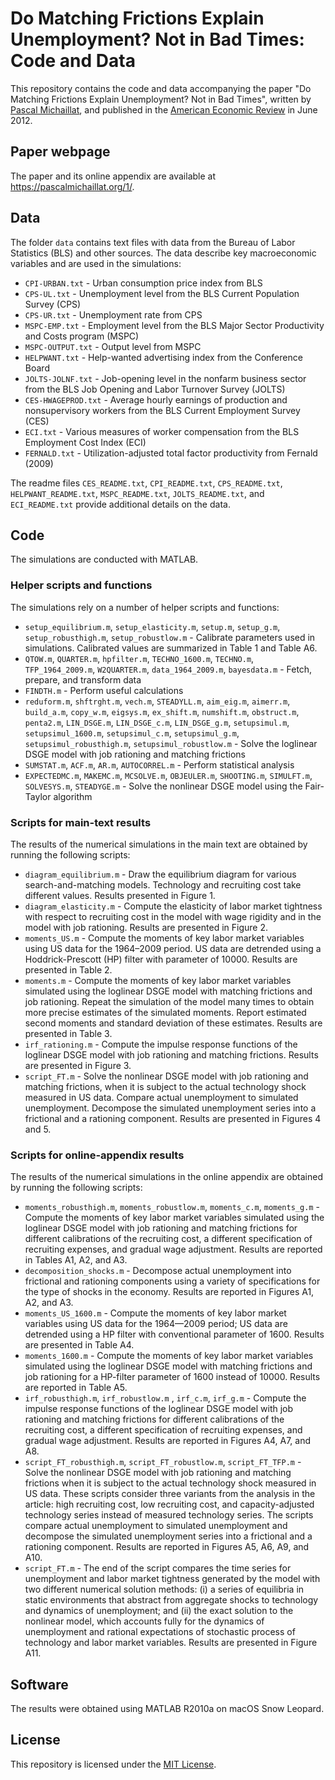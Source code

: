 # Do Matching Frictions Explain Unemployment? Not in Bad Times: Code and Data

This repository contains the code and data accompanying the paper "Do Matching Frictions Explain Unemployment? Not in Bad Times", written by [Pascal Michaillat](https://pascalmichaillat.org), and published in the [American Economic Review](https://doi.org/10.1257/aer.102.4.1721) in June 2012.

## Paper webpage

The paper and its online appendix are available at https://pascalmichaillat.org/1/.

## Data

The folder `data` contains text files with data from the Bureau of Labor Statistics (BLS) and other sources. The data describe key macroeconomic variables and are used in the simulations:

+ `CPI-URBAN.txt` - Urban consumption price index from BLS
+ `CPS-UL.txt` - Unemployment level from the BLS Current Population Survey (CPS)
+ `CPS-UR.txt` - Unemployment rate from CPS
+ `MSPC-EMP.txt` - Employment level from the BLS Major Sector Productivity and
Costs program (MSPC)
+ `MSPC-OUTPUT.txt` - Output level from MSPC
+ `HELPWANT.txt` - Help-wanted advertising index from the Conference
Board
+ `JOLTS-JOLNF.txt` - Job-opening level in the nonfarm business sector from
the BLS Job Opening and Labor Turnover Survey (JOLTS)
+ `CES-HWAGEPROD.txt` - Average hourly earnings of production and  nonsupervisory workers from the BLS Current Employment Survey (CES)
+ `ECI.txt` - Various measures of worker compensation from the BLS Employment Cost Index (ECI)
+ `FERNALD.txt` -  Utilization-adjusted total factor productivity from Fernald (2009)

The readme files `CES_README.txt`, `CPI_README.txt`, `CPS_README.txt`, `HELPWANT_README.txt`, `MSPC_README.txt`, `JOLTS_README.txt`, and `ECI_README.txt` provide additional details on the data.

## Code

The simulations are conducted with MATLAB.

### Helper scripts and functions

The simulations rely on a number of helper scripts and functions:

+ `setup_equilibrium.m`, `setup_elasticity.m`, `setup.m`, `setup_g.m`,  `setup_robusthigh.m`, `setup_robustlow.m` - Calibrate parameters used in simulations. Calibrated values are summarized in Table 1 and Table A6.
+ `QTOW.m`, `QUARTER.m`, `hpfilter.m`, `TECHNO_1600.m`, `TECHNO.m`, `TFP_1964_2009.m`, `W2QUARTER.m`, `data_1964_2009.m`, `bayesdata.m` - Fetch, prepare, and transform data
+ `FINDTH.m` - Perform useful calculations
+ `reduform.m`, `shftrght.m`, `vech.m`, `STEADYLL.m`, `aim_eig.m`, `aimerr.m`, `build_a.m`, `copy_w.m`, `eigsys.m`, `ex_shift.m`, `numshift.m`, `obstruct.m`, `penta2.m`, `LIN_DSGE.m`, `LIN_DSGE_c.m`, `LIN_DSGE_g.m`, `setupsimul.m`, `setupsimul_1600.m`, `setupsimul_c.m`, `setupsimul_g.m`, `setupsimul_robusthigh.m`, `setupsimul_robustlow.m` - Solve the loglinear DSGE model with job rationing and matching frictions
+ `SUMSTAT.m`, `ACF.m`, `AR.m`, `AUTOCORREL.m` - Perform statistical analysis
+ `EXPECTEDMC.m`, `MAKEMC.m`, `MCSOLVE.m`, `OBJEULER.m`, `SHOOTING.m`, `SIMULFT.m`, `SOLVESYS.m`, `STEADYGE.m` - Solve the nonlinear DSGE model using the Fair-Taylor algorithm


### Scripts for main-text results

The results of the numerical simulations in the main text are obtained by running the following scripts:

+ `diagram_equilibrium.m` - Draw the equilibrium diagram for various search-and-matching models. Technology and recruiting cost take different values. Results presented in Figure 1.
+ `diagram_elasticity.m` - Compute the elasticity of labor market tightness with respect to recruiting cost in the model with wage rigidity and in the model with job rationing. Results are presented in Figure 2.
+ `moments_US.m` - Compute the moments of key labor market variables using US data for the 1964–2009 period. US data are detrended using a Hoddrick-Prescott (HP) filter with parameter of 10000. Results are presented in Table 2.
+ `moments.m` - Compute the moments of key labor market variables simulated using the loglinear DSGE model with matching frictions and job rationing. Repeat the simulation of the model many times to obtain more precise estimates of the simulated moments. Report estimated second moments and standard deviation of these estimates. Results are presented in Table 3.
+ `irf_rationing.m` - Compute the impulse response functions of the loglinear DSGE model with job rationing and matching frictions. Results are presented in Figure 3.
+ `script_FT.m` - Solve the nonlinear DSGE model with job rationing and matching frictions, when it is subject to the actual technology shock measured in US data. Compare actual unemployment to simulated unemployment. Decompose the simulated unemployment series into a frictional and a rationing component. Results are presented in Figures 4 and 5.

### Scripts for online-appendix results

The results of the numerical simulations in the online appendix are obtained by running the following scripts:

+ `moments_robusthigh.m`, `moments_robustlow.m`, `moments_c.m`, `moments_g.m` - Compute the moments of key labor market variables simulated using the loglinear DSGE model with job rationing and matching frictions for different calibrations of the recruiting cost, a different specification of recruiting expenses, and gradual wage adjustment. Results are reported in Tables A1, A2, and A3.
+ `decomposition_shocks.m` - Decompose actual unemployment into frictional and rationing components using a variety of specifications for the type of shocks in the economy. Results are reported in Figures A1, A2, and A3.
+ `moments_US_1600.m` - Compute the moments of key labor market variables using US data for the 1964—2009 period; US data are detrended using a HP filter with conventional parameter of 1600. Results are presented in Table A4.
+ `moments_1600.m` - Compute the moments of key labor market variables simulated using the loglinear DSGE model with matching frictions and job rationing for a  HP-filter parameter of 1600 instead of 10000. Results are reported in Table A5.
+ `irf_robusthigh.m`, `irf_robustlow.m` , `irf_c.m`, `irf_g.m`  - Compute the impulse response functions of the loglinear DSGE model with job rationing and matching frictions for different calibrations of the recruiting cost, a different specification of recruiting expenses, and gradual wage adjustment. Results are reported in Figures A4, A7, and A8.
+ `script_FT_robusthigh.m`, `script_FT_robustlow.m`, `script_FT_TFP.m` - Solve the nonlinear DSGE model with job rationing and matching frictions when it is subject to the actual technology shock measured in US data. These scripts consider three variants from the analysis in the article: high recruiting cost, low recruiting cost, and capacity-adjusted technology series instead of measured technology series. The scripts compare actual unemployment to simulated unemployment and decompose the simulated unemployment series into a frictional and a rationing component. Results are reported in Figures A5, A6, A9, and A10.
+ `script_FT.m` - The end of the script compares the time series for unemployment and labor market tightness generated by the model with two different numerical solution methods: (i) a series of equilibria in static environments that abstract from aggregate shocks to technology and dynamics of unemployment; and (ii) the exact solution to the nonlinear model, which accounts fully for the dynamics of unemployment and rational expectations of stochastic process of technology and labor market variables. Results are presented in Figure A11.

## Software

The results were obtained using MATLAB R2010a on macOS Snow Leopard.

## License

This repository is licensed under the [MIT License](LICENSE.md).